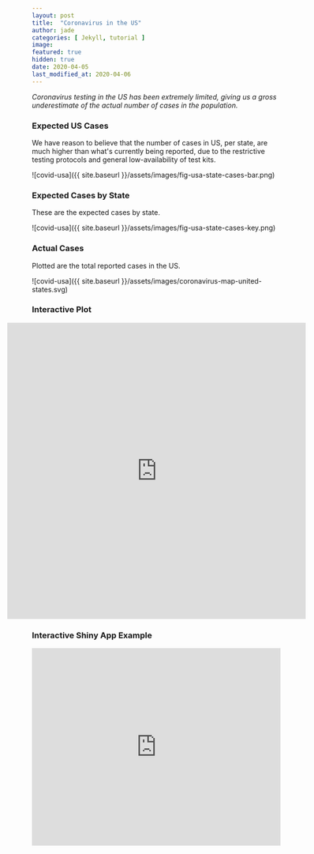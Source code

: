 ```yaml
---
layout: post
title:  "Coronavirus in the US"
author: jade
categories: [ Jekyll, tutorial ]
image: 
featured: true
hidden: true
date: 2020-04-05
last_modified_at: 2020-04-06
---
```


_Coronavirus testing in the US has been extremely limited, giving us a gross underestimate of the actual number of cases in the population._

### Expected US Cases

We have reason to believe that the number of cases in US, per state, are much higher than what's currently being reported, due to the restrictive testing protocols and general low-availability of test kits.

![covid-usa]({{ site.baseurl }}/assets/images/fig-usa-state-cases-bar.png)

### Expected Cases by State

These are the expected cases by state.

![covid-usa]({{ site.baseurl }}/assets/images/fig-usa-state-cases-key.png)


### Actual Cases

Plotted are the total reported cases in the US.

![covid-usa]({{ site.baseurl }}/assets/images/coronavirus-map-united-states.svg)


### Interactive Plot

<!-- <div>
    <a href="https://plotly.com/~nnpok/1/?share_key=hGKVvMJQcR6wxIWTNVul0i" target="_blank" title="fig-usa-state-cases-key" style="display: block; text-align: center;"><img src="https://plotly.com/~nnpok/1.png?share_key=hGKVvMJQcR6wxIWTNVul0i" alt="fig-usa-state-cases-key" style="max-width: 100%;width: 600px;"  width="600" onerror="this.onerror=null;this.src='https://plotly.com/404.png';" /></a>
    <script data-plotly="nnpok:1" sharekey-plotly="hGKVvMJQcR6wxIWTNVul0i&link=false" src="https://plotly.com/embed.js" async></script>
</div> -->

<!-- <div style="width:120%; margin-left:-10%;">
	<iframe src="http://127.0.0.1:4000/stats/fig-usa-state-cases-key.html" style="max-width:100%; width:100%; height: 600px; border-width: 0px;"></iframe>
</div> -->

<div style="width:120%; margin-left:-10%;">
	<iframe src="https://covid19epi.github.io/stats/fig-usa-state-cases-key.html" style="max-width:100%; width:100%; height: 600px; border-width: 0px;"></iframe>
</div>

### Interactive Shiny App Example

<iframe src="https://nnpok.shinyapps.io/grading-app/" width="100%" height="400px" style="border-width: 0px;"></iframe>









